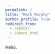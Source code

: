 ```yaml
---
permalink: /
title: "Mark Murphy"
author_profile: true
redirect_from: 
  - /about/
  - /about.html
---
```


Hello.
